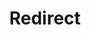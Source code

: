 ﻿---
layout: src/layouts/Redirect.astro
title: Redirect
redirect: https://octopus.com/docs/deployments/patterns/canary-deployments
pubDate:  2023-01-01
navSearch: false
navSitemap: false
navMenu: false
---
